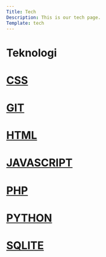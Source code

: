 ```yaml
---
Title: Tech
Description: This is our tech page.
Template: tech
---
```


Teknologi
==========================

<div class="box" class="span1">
    <h1><a href="%base_url%?technology/css">CSS</a></h1>
</div>
<div class="box" class="span2">
    <h1><a href="%base_url%?technology/git">GIT</a></h1>
</div>
<div class="box" class="span1">
    <h1><a href="%base_url%?technology/html">HTML</a></h1>
</div>
<div class="box" class="span1">
    <h1><a href="%base_url%?technology/javascript">JAVASCRIPT</a></h1>
</div>
<div class="box" class="span1">
    <h1><a href="%base_url%?technology/php">PHP</a></h1>
</div>
<div class="box" class="span3">
    <h1><a href="%base_url%?technology/python">PYTHON</a></h1>
</div>
<div class="box" class="span3">
    <h1><a href="%base_url%?technology/sqlite">SQLITE</a></h1>
</div>